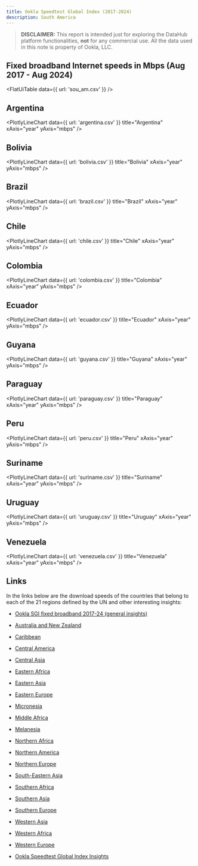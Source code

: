 ```yaml
---
title: Ookla Speedtest Global Index (2017-2024)
description: South America
---
```


> **DISCLAIMER:** This report is intended just for exploring the DataHub platform functionalities, **not** for any commercial use. All the data used in this note is property of Ookla, LLC.

## Fixed broadband Internet speeds in Mbps (Aug 2017 - Aug 2024)

<FlatUiTable
  data={{
    url: 'sou_am.csv'
  }}
/>

## Argentina

<PlotlyLineChart
  data={{
    url: 'argentina.csv'
  }}
  title="Argentina"
  xAxis="year"
  yAxis="mbps"
/>

## Bolivia

<PlotlyLineChart
  data={{
    url: 'bolivia.csv'
  }}
  title="Bolivia"
  xAxis="year"
  yAxis="mbps"
/>

## Brazil

<PlotlyLineChart
  data={{
    url: 'brazil.csv'
  }}
  title="Brazil"
  xAxis="year"
  yAxis="mbps"
/>

## Chile

<PlotlyLineChart
  data={{
    url: 'chile.csv'
  }}
  title="Chile"
  xAxis="year"
  yAxis="mbps"
/>

## Colombia

<PlotlyLineChart
  data={{
    url: 'colombia.csv'
  }}
  title="Colombia"
  xAxis="year"
  yAxis="mbps"
/>

## Ecuador

<PlotlyLineChart
  data={{
    url: 'ecuador.csv'
  }}
  title="Ecuador"
  xAxis="year"
  yAxis="mbps"
/>

## Guyana

<PlotlyLineChart
  data={{
    url: 'guyana.csv'
  }}
  title="Guyana"
  xAxis="year"
  yAxis="mbps"
/>

## Paraguay

<PlotlyLineChart
  data={{
    url: 'paraguay.csv'
  }}
  title="Paraguay"
  xAxis="year"
  yAxis="mbps"
/>

## Peru

<PlotlyLineChart
  data={{
    url: 'peru.csv'
  }}
  title="Peru"
  xAxis="year"
  yAxis="mbps"
/>

## Suriname

<PlotlyLineChart
  data={{
    url: 'suriname.csv'
  }}
  title="Suriname"
  xAxis="year"
  yAxis="mbps"
/>

## Uruguay

<PlotlyLineChart
  data={{
    url: 'uruguay.csv'
  }}
  title="Uruguay"
  xAxis="year"
  yAxis="mbps"
/>

## Venezuela

<PlotlyLineChart
  data={{
    url: 'venezuela.csv'
  }}
  title="Venezuela"
  xAxis="year"
  yAxis="mbps"
/>

## Links

In the links below are the download speeds of the countries that belong to each of the 21 regions defined by the UN and other interesting insights:

- [Ookla SGI fixed broadband 2017-24 (general insights)](https://datahub.io/@cheredia19/ookla-speedtest-global-index-fixed-broadband-2017-2024)

- [Australia and New Zealand](https://datahub.io/@cheredia19/ookla-sgi-broadband-2017-24-aus-nz)

- [Caribbean](https://datahub.io/@cheredia19/ookla-sgi-broadband-2017-24-cb)

- [Central America](https://datahub.io/@cheredia19/ookla-sgi-broadband-2017-24-cent-am)

- [Central Asia](https://datahub.io/@cheredia19/ookla-sgi-broadband-2017-24-cent-as)

- [Eastern Africa](https://datahub.io/@cheredia19/ookla-sgi-broadband-2017-24-east-af)

- [Eastern Asia](https://datahub.io/@cheredia19/ookla-sgi-broadband-2017-24-east-as)

- [Eastern Europe](https://datahub.io/@cheredia19/ookla-sgi-broadband-2017-24-east-eu)

- [Micronesia](https://datahub.io/@cheredia19/ookla-sgi-broadband-2017-24-mcn)

- [Middle Africa](https://datahub.io/@cheredia19/ookla-sgi-broadband-2017-24-mid-af)

- [Melanesia](https://datahub.io/@cheredia19/ookla-sgi-broadband-2017-24-mln)

- [Northern Africa](https://datahub.io/@cheredia19/ookla-sgi-broadband-2017-24-nor-af)

- [Northern America](https://datahub.io/@cheredia19/ookla-sgi-broadband-2017-24-nor-am)

- [Northern Europe](https://datahub.io/@cheredia19/ookla-sgi-broadband-2017-24-nor-eu)

- [South-Eastern Asia](https://datahub.io/@cheredia19/ookla-sgi-broadband-2017-24-se-as)

- [Southern Africa](https://datahub.io/@cheredia19/ookla-sgi-broadband-2017-24-sou-af)

- [Southern Asia](https://datahub.io/@cheredia19/ookla-sgi-broadband-2017-24-sou-as)

- [Southern Europe](https://datahub.io/@cheredia19/ookla-sgi-broadband-2017-24-sou-eu)

- [Western Asia](https://datahub.io/@cheredia19/ookla-sgi-broadband-2017-24-west-as)

- [Western Africa](https://datahub.io/@cheredia19/ookla-sgi-broadband-2017-24-west-af)

- [Western Europe](https://datahub.io/@cheredia19/ookla-sgi-broadband-2017-24-west-eu)

- [Ookla Speedtest Global Index Insights](https://datahub.io/@cheredia19/ookla-speedtest-global-index-insights)
